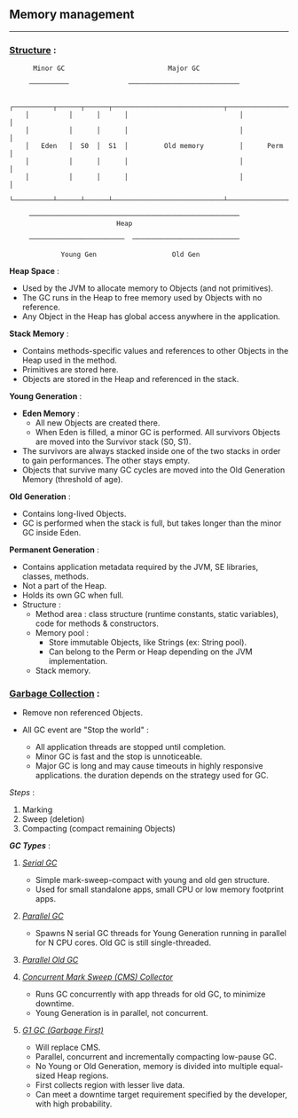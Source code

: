 ## Memory management

---

### <u>**Structure**</u> :
```
      Minor GC                          Major GC

     ──────────               ────────────────────────────

    ┌──────────┬──────┬──────┬────────────────────────────┬────────────────┐
    │          │      │      │                            │                │
    │          │      │      │                            │                │
    │   Eden   │  S0  │  S1  │         Old memory         │      Perm      │
    │          │      │      │                            │                │
    │          │      │      │                            │                │
    └──────────┴──────┴──────┴────────────────────────────┴────────────────┘

     ─────────────────────────────────────────────────────
                           Heap

     ────────────────────────  ───────────────────────────

             Young Gen                   Old Gen
```

**Heap Space** :

- Used by the JVM to allocate memory to Objects (and not primitives).
- The GC runs in the Heap to free memory used by Objects with no reference.
- Any Object in the Heap has global access anywhere in the application.

**Stack Memory** :

- Contains methods-specific values and references to other Objects in the Heap used in the method.
- Primitives are stored here.
- Objects are stored in the Heap and referenced in the stack.

**Young Generation** :

- **Eden Memory** :
    - All new Objects are created there.
    - When Eden is filled, a minor GC is performed. All survivors Objects are moved into the Survivor stack (S0, S1).
- The survivors are always stacked inside one of the two stacks in order to gain performances. The other stays empty.
- Objects that survive many GC cycles are moved into the Old Generation Memory (threshold of age).

**Old Generation** :

- Contains long-lived Objects.
- GC is performed when the stack is full, but takes longer than the minor GC inside Eden.

**Permanent Generation** :

- Contains application metadata required by the JVM, SE libraries, classes, methods.
- Not a part of the Heap.
- Holds its own GC when full.
- Structure :
    - Method area : class structure (runtime constants, static variables), code for methods & constructors.
    - Memory pool :
        - Store immutable Objects, like Strings (ex: String pool).
        - Can belong to the Perm or Heap depending on the JVM implementation.
    - Stack memory.

### <u>**Garbage Collection**</u> :

- Remove non referenced Objects.


- All GC event are "Stop the world" :
    - All application threads are stopped until completion.
    - Minor GC is fast and the stop is unnoticeable.
    - Major GC is long and may cause timeouts in highly responsive applications. the duration depends on the strategy used for GC.

*Steps* :

1. Marking
2. Sweep (deletion)
3. Compacting (compact remaining Objects)

***GC Types*** :

1. <u>*Serial GC*</u>
    - Simple mark-sweep-compact with young and old gen structure.
    - Used for small standalone apps, small CPU or low memory footprint apps.


2. <u>*Parallel GC*</u>
    - Spawns N serial GC threads for Young Generation running in parallel for N CPU cores. Old GC is still single-threaded.


3. <u>*Parallel Old GC*</u>


4. <u>*Concurrent Mark Sweep (CMS) Collector*</u>
    - Runs GC concurrently with app threads for old GC, to minimize downtime.
    - Young Generation is in parallel, not concurrent.


5. <u>*G1 GC (Garbage First)*</u>
    - Will replace CMS.
    - Parallel, concurrent and incrementally compacting low-pause GC.
    - No Young or Old Generation, memory is divided into multiple equal-sized Heap regions.
    - First collects region with lesser live data.
    - Can meet a downtime target requirement specified by the developer, with high probability.
